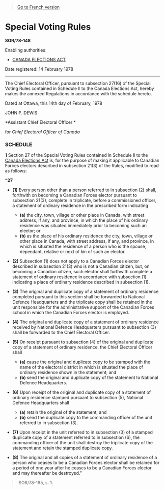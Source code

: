 > [Go to French version](/fr/Règlements/Décrets,%20ordonnances%20et%20règlements%20statutaires/78/148.md)

# Special Voting Rules

**SOR/78-148**

Enabling authorities: 
- [CANADA ELECTIONS ACT](/en/Acts/Statutes%20of%20Canada/2000/c.%209.md)

Date registered: 14 February 1978

----------

The Chief Electoral Officer, pursuant to subsection 27(16) of the Special Voting Rules contained in Schedule II to the Canada Elections Act, hereby makes the annexed Regulations in accordance with the schedule hereto.

Dated at Ottawa, this 14th day of February, 1978

JOHN P. DEWIS

*Assistant Chief Electoral Officer *

for *Chief Electoral Officer of Canada*




### **SCHEDULE** 
**1** Section 27 of the Special Voting Rules contained in Schedule II to the [Canada Elections Act](/en/Acts/Statutes%20of%20Canada/2000/c.%209.md) is, for the purpose of making it applicable to Canadian Forces electors described in subsection 21(3) of the Rules, modified to read as follows:


**“27** 

- **(1)** Every person other than a person referred to in subsection (2) shall, forthwith on becoming a Canadian Forces elector pursuant to subsection 21(3), complete in triplicate, before a commissioned officer, a statement of ordinary residence in the prescribed form indicating
	- **(a)** the city, town, village or other place in Canada, with street address, if any, and province, in which the place of his ordinary residence was situated immediately prior to becoming such an elector; or
	- **(b)** as the place of his ordinary residence the city, town, village or other place in Canada, with street address, if any, and province, in which is situated the residence of a person who is the spouse, dependant, relative or next of kin of such an elector.

- **(2)** Subsection (1) does not apply to a Canadian Forces elector described in subsection 21(3) who is not a Canadian citizen, but, on becoming a Canadian citizen, such elector shall forthwith complete a statement of ordinary residence in accordance with subsection (1) indicating a place of ordinary residence described in subsection (1).

- **(3)** The original and duplicate copy of a statement of ordinary residence completed pursuant to this section shall be forwarded to National Defence Headquarters and the triplicate copy shall be retained in the unit responsible for the administrative support of the Canadian Forces school in which the Canadian Forces elector is employed.

- **(4)** The original and duplicate copy of a statement of ordinary residence received by National Defence Headquarters pursuant to subsection (3) shall be forwarded to the Chief Electoral Officer.

- **(5)** On receipt pursuant to subsection (4) of the original and duplicate copy of a statement of ordinary residence, the Chief Electoral Officer shall
	- **(a)** cause the original and duplicate copy to be stamped with the name of the electoral district in which is situated the place of ordinary residence shown in the statement; and
	- **(b)** send the original and duplicate copy of the statement to National Defence Headquarters.

- **(6)** Upon receipt of the original and duplicate copy of a statement of ordinary residence stamped pursuant to subsection (5), National Defence Headquarters shall
	- **(a)** retain the original of the statement; and
	- **(b)** send the duplicate copy to the commanding officer of the unit referred to in subsection (3).

- **(7)** Upon receipt in the unit referred to in subsection (3) of a stamped duplicate copy of a statement referred to in subsection (6), the commanding officer of the unit shall destroy the triplicate copy of the statement and retain the stamped duplicate copy.

- **(8)** The original and all copies of a statement of ordinary residence of a person who ceases to be a Canadian Forces elector shall be retained for a period of one year after he ceases to be a Canadian Forces elector and may thereafter be destroyed.”




>  SOR/78-165, s. 1.





